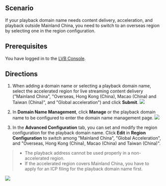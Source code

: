 ## Scenario
If your playback domain name needs content delivery, acceleration, and playback outside Mainland China, you need to switch to an overseas region by selecting one in the region configuration.

## Prerequisites
You have logged in to the [LVB Console](https://console.cloud.tencent.com/live).
## Directions
1. When adding a domain name or selecting a playback domain name, select the accelerated region for live streaming content delivery ("Mainland China", "Overseas, Hong Kong (China), Macao (China) and Taiwan (China)", and "Global acceleration") and click **Submit**.
![](https://main.qcloudimg.com/raw/bffc28b43fb63cdbd996a93790cb5db5.png)
2. In **Domain Name Management**, click **Manage** or the playback domain name to be configured to enter the domain name management page.
 ![](https://main.qcloudimg.com/raw/3062e7f646234347a7ba2709bce75e3a.png)

3. In the **Advanced Configuration** tab, you can set and modify the region configuration for the playback domain name. Click **Edit** in **Region Configuration** to switch among "Mainland China", "Global Acceleration", and "Overseas, Hong Kong (China), Macao (China) and Taiwan (China)".


>- The playback address cannot be used properly in a non-accelerated region.
>- If the accelerated region covers Mainland China, you have to apply for an ICP filing for the playback domain name first.

 ![](https://main.qcloudimg.com/raw/08a9d09c8eb9ca3114d76f79e0273f60.png)
